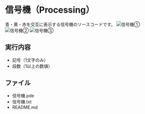 # 信号機（Processing）
青・黄・赤を交互に表示する信号機のソースコードです。
![信号機①](https://user-images.githubusercontent.com/84171334/188273967-cec0b6c0-2d55-4f9d-9cb0-6d5e3e2ce898.jpg)
![信号機②](https://user-images.githubusercontent.com/84171334/188273970-0816cb0a-ef40-4a67-a9ca-fa5d2ecb9b67.jpg)
![信号機③](https://user-images.githubusercontent.com/84171334/188273971-f0115756-c985-4a91-9748-b0d67334c141.jpg)

## 実行内容
- 記号（1文字のみ）
- 段数（1以上の数値）

## ファイル
- 信号機.pde
- 信号機.txt
- README.md
